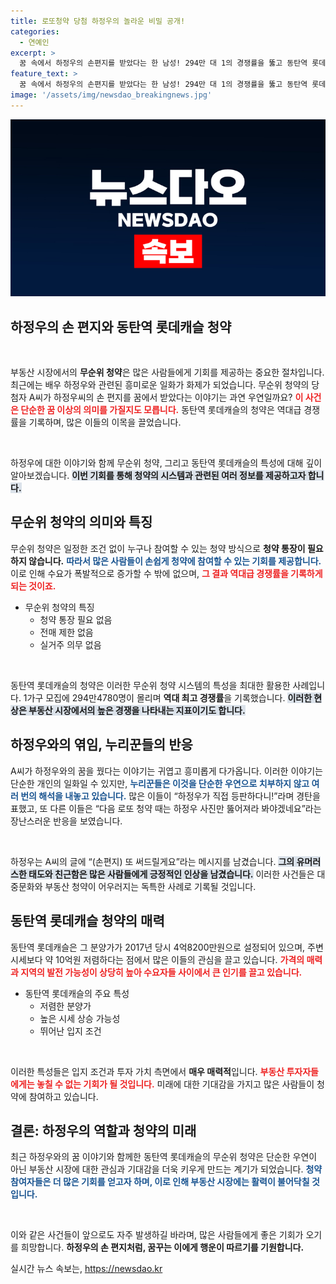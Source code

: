 ```yaml
---
title: 로또청약 당첨 하정우의 놀라운 비밀 공개!
categories:
  - 연예인
excerpt: >
  꿈 속에서 하정우의 손편지를 받았다는 한 남성! 294만 대 1의 경쟁률을 뚫고 동탄역 롯데캐슬 무순위 청약에 당첨된 그의 미친 운명은? 하정우의 반응까지! 클릭해보세요!
feature_text: >
  꿈 속에서 하정우의 손편지를 받았다는 한 남성! 294만 대 1의 경쟁률을 뚫고 동탄역 롯데캐슬 무순위 청약에 당첨된 그의 미친 운명은? 하정우의 반응까지! 클릭해보세요!
image: '/assets/img/newsdao_breakingnews.jpg'
---
```


<p><img src="/assets/img/newsdao_breakingnews.jpg" alt="cryptoinkorea 속보" /></p>

<h2 data-ke-size="size26">하정우의 손 편지와 동탄역 롯데캐슬 청약</h2>

<p data-ke-size="size16">&nbsp;</p>

<p>부동산 시장에서의 <b>무순위 청약</b>은 많은 사람들에게 기회를 제공하는 중요한 절차입니다. 최근에는 배우 하정우와 관련된 흥미로운 일화가 화제가 되었습니다. 무순위 청약의 당첨자 A씨가 하정우씨의 손 편지를 꿈에서 받았다는 이야기는 과연 우연일까요? <b><span style="color: #ee2323;">이 사건은 단순한 꿈 이상의 의미를 가질지도 모릅니다.</span></b> 동탄역 롯데캐슬의 청약은 역대급 경쟁률을 기록하며, 많은 이들의 이목을 끌었습니다.</p>

<p data-ke-size="size16">&nbsp;</p>

<p>하정우에 대한 이야기와 함께 무순위 청약, 그리고 동탄역 롯데캐슬의 특성에 대해 깊이 알아보겠습니다. <b><span style="background-color: #21538527;">이번 기회를 통해 청약의 시스템과 관련된 여러 정보를 제공하고자 합니다.</span></b></p>

<h2 data-ke-size="size26">무순위 청약의 의미와 특징</h2>

<p>무순위 청약은 일정한 조건 없이 누구나 참여할 수 있는 청약 방식으로 <b>청약 통장이 필요하지 않습니다.</b> <b><span style="color: #1a5490;">따라서 많은 사람들이 손쉽게 청약에 참여할 수 있는 기회를 제공합니다.</span></b> 이로 인해 수요가 폭발적으로 증가할 수 밖에 없으며, <b><span style="color: #ee2323;">그 결과 역대급 경쟁률을 기록하게 되는 것이죠.</span></b></p>

<ul>
<li>무순위 청약의 특징
<ul>
<li>청약 통장 필요 없음</li>
<li>전매 제한 없음</li>
<li>실거주 의무 없음</li>
</ul></li>
</ul>

<p data-ke-size="size16">&nbsp;</p>

<p>동탄역 롯데캐슬의 청약은 이러한 무순위 청약 시스템의 특성을 최대한 활용한 사례입니다. 1가구 모집에 294만4780명이 몰리며 <b>역대 최고 경쟁률</b>을 기록했습니다. <b><span style="background-color: #21538527;">이러한 현상은 부동산 시장에서의 높은 경쟁을 나타내는 지표이기도 합니다.</span></b></p>

<h2 data-ke-size="size26">하정우와의 엮임, 누리꾼들의 반응</h2>

<p>A씨가 하정우와의 꿈을 꿨다는 이야기는 귀엽고 흥미롭게 다가옵니다. 이러한 이야기는 단순한 개인의 일화일 수 있지만, <b><span style="color: #1a5490;">누리꾼들은 이것을 단순한 우연으로 치부하지 않고 여러 번의 해석을 내놓고 있습니다.</span></b> 많은 이들이 “하정우가 직접 등판하다니!”라며 경탄을 표했고, 또 다른 이들은 “다음 로또 청약 때는 하정우 사진만 뚫어져라 봐야겠네요”라는 장난스러운 반응을 보였습니다.</p>

<p data-ke-size="size16">&nbsp;</p>

<p>하정우는 A씨의 글에 “(손편지) 또 써드릴게요”라는 메시지를 남겼습니다. <b><span style="background-color: #21538527;">그의 유머러스한 태도와 친근함은 많은 사람들에게 긍정적인 인상을 남겼습니다.</span></b> 이러한 사건들은 대중문화와 부동산 청약이 어우러지는 독특한 사례로 기록될 것입니다.</p>

<h2 data-ke-size="size26">동탄역 롯데캐슬 청약의 매력</h2>

<p>동탄역 롯데캐슬은 그 분양가가 2017년 당시 4억8200만원으로 설정되어 있으며, 주변 시세보다 약 10억원 저렴하다는 점에서 많은 이들의 관심을 끌고 있습니다. <b><span style="color: #ee2323;">가격의 매력과 지역의 발전 가능성이 상당히 높아 수요자들 사이에서 큰 인기를 끌고 있습니다.</span></b></p>

<ul>
<li>동탄역 롯데캐슬의 주요 특성
<ul>
<li>저렴한 분양가</li>
<li>높은 시세 상승 가능성</li>
<li>뛰어난 입지 조건</li>
</ul></li>
</ul>

<p data-ke-size="size16">&nbsp;</p>

<p>이러한 특성들은 입지 조건과 투자 가치 측면에서 <b>매우 매력적</b>입니다. <b><span style="color: #ee2323;">부동산 투자자들에게는 놓칠 수 없는 기회가 될 것입니다.</span></b> 미래에 대한 기대감을 가지고 많은 사람들이 청약에 참여하고 있습니다.</p>

<h2 data-ke-size="size26">결론: 하정우의 역할과 청약의 미래</h2>

<p>최근 하정우와의 꿈 이야기와 함께한 동탄역 롯데캐슬의 무순위 청약은 단순한 우연이 아닌 부동산 시장에 대한 관심과 기대감을 더욱 키우게 만드는 계기가 되었습니다. <b><span style="color: #1a5490;">청약 참여자들은 더 많은 기회를 얻고자 하며, 이로 인해 부동산 시장에는 활력이 불어닥칠 것입니다.</span></b></p>

<p data-ke-size="size16">&nbsp;</p>

<p>이와 같은 사건들이 앞으로도 자주 발생하길 바라며, 많은 사람들에게 좋은 기회가 오기를 희망합니다. <b>하정우의 손 편지처럼, 꿈꾸는 이에게 행운이 따르기를 기원합니다.</b></p>
실시간 뉴스 속보는, <a href="https://newsdao.kr" rel="dofollow">https://newsdao.kr</a>


